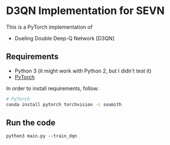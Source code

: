 # D3QN Implementation for SEVN

This is a PyTorch implementation of
* Dueling Double Deep-Q Network [D3QN]

## Requirements

* Python 3 (it might work with Python 2, but I didn't test it)
* [PyTorch](http://pytorch.org/)

In order to install requirements, follow:
```bash
# PyTorch
conda install pytorch torchvision -c soumith
```
## Run the code
```
python3 main.py --train_dqn
```

